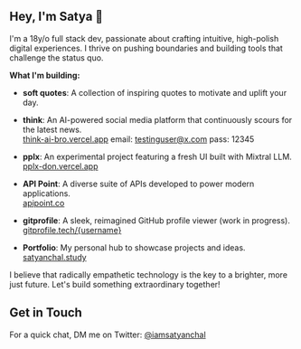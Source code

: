 ## Hey, I'm Satya 👋

I'm a 18y/o full stack dev, passionate about crafting intuitive, high-polish digital experiences. I thrive on pushing boundaries and building tools that challenge the status quo.

**What I'm building:**
- **soft quotes**: A collection of inspiring quotes to motivate and uplift your day.

- **think**: An AI-powered social media platform that continuously scours for the latest news.  
  [think-ai-bro.vercel.app](https://think-ai-bro.vercel.app)
  email: testinguser@x.com
  pass: 12345

- **pplx**: An experimental project featuring a fresh UI built with Mixtral LLM.  
  [pplx-don.vercel.app](https://pplx-don.vercel.app)

- **API Point**: A diverse suite of APIs developed to power modern applications.  
  [apipoint.co](https://apipoint.co)

- **gitprofile**: A sleek, reimagined GitHub profile viewer (work in progress).  
  [gitprofile.tech/{username}](https://gitprofile.tech/username)

- **Portfolio**: My personal hub to showcase projects and ideas.  
  [satyanchal.study](https://satyanchal.study)

I believe that radically empathetic technology is the key to a brighter, more just future. Let's build something extraordinary together!

## Get in Touch

For a quick chat, DM me on Twitter: [@iamsatyanchal](https://twitter.com/direct_messages/create/iamsatyanchal)
